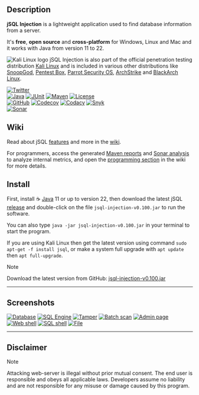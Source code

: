 ## Description
**jSQL Injection** is a lightweight application used to find database information from a server.

It's **free**, **open source** and **cross-platform** for Windows, Linux and Mac and it works with Java from version 11 to 22.

![Kali Linux logo](https://github.com/ron190/jsql-injection/raw/master/web/images/kali_favicon.png "Kali Linux logo") jSQL Injection is also part of the official penetration testing distribution [Kali Linux](http://www.kali.org/) and is included in various other distributions like [SnoopGod](https://snoopgod.com/), [Pentest Box](https://pentestbox.com/), [Parrot Security OS](https://www.parrotsec.org), [ArchStrike](https://archstrike.org/) and [BlackArch Linux](http://www.blackarch.org/).

[![Twitter](https://img.shields.io/twitter/follow/ron190jsql.svg?style=social&label=ron190 "Developer Twitter account")](https://twitter.com/ron190jsql)<br>
[![Java](https://img.shields.io/badge/java-11%20to%2022-orange?logo=java "Version range compatibility")](http://www.oracle.com/technetwork/java/javase/downloads/)
[![JUnit](https://img.shields.io/badge/junit-5-50940f "Tests")](http://junit.org)
[![Maven](https://img.shields.io/badge/maven-3.6-a2265a "Build")](https://maven.apache.org/)
[![License](https://img.shields.io/github/license/ron190/jsql-injection "License")](http://www.gnu.org/licenses/old-licenses/gpl-2.0.html)<br>
[![GitHub](https://img.shields.io/badge/build-blue?logo=github "Github Actions status")](https://github.com/ron190/jsql-injection/actions)
[![Codecov](https://img.shields.io/codecov/c/github/ron190/jsql-injection?label=coverage&logo=codecov "Codecov test coverage")](https://codecov.io/gh/ron190/jsql-injection)
[![Codacy](https://img.shields.io/codacy/grade/e7ccb247f9b74d489a1fa9f9483c978f?label=quality&logo=codacy "Codacy code quality")](https://app.codacy.com/gh/ron190/jsql-injection/dashboard)
[![Snyk](https://img.shields.io/badge/build-monitored-8A2BE2?logo=snyk&label=security "Snyk code vulnerability")](#)<br>
[![Sonar](https://img.shields.io/sonar/violations/ron190:jsql-injection?format=long&label=issues&logo=sonarqube&server=https%3A%2F%2Fsonarcloud.io "Sonar code issues")](https://sonarcloud.io/dashboard?id=ron190%3Ajsql-injection)

## Wiki
Read about jSQL [features](https://github.com/ron190/jsql-injection/wiki/Features) and more in the [wiki](https://github.com/ron190/jsql-injection/wiki).

For programmers, access the generated [Maven reports](https://ron190.github.io/jsql-injection/site/) and [Sonar analysis](https://sonarcloud.io/dashboard?id=ron190%3Ajsql-injection) to analyze internal metrics, and open the [programming section](https://github.com/ron190/jsql-injection/wiki/Programming-jSQL) in the wiki for more details.

## Install
First, install :coffee: [Java](http://java.com) 11 or up to version 22, then download the latest jSQL [release](https://github.com/ron190/jsql-injection/releases/) and double-click on the file `jsql-injection-v0.100.jar` to run the software.

You can also type `java -jar jsql-injection-v0.100.jar` in your terminal to start the program.

If you are using Kali Linux then get the latest version using command `sudo apt-get -f install jsql`, or make a system full upgrade with `apt update` then `apt full-upgrade`.

> [!NOTE]
> Download the latest version from GitHub: [jsql-injection-v0.100.jar](https://github.com/ron190/jsql-injection/releases/download/v0.100/jsql-injection-v0.100.jar)
___
## Screenshots
[![Database](https://github.com/ron190/jsql-injection/raw/master/web/images/v0.75/database-mini.png "Database")](https://github.com/ron190/jsql-injection/raw/master/web/images/v0.75/database.png)
[![SQL Engine](https://github.com/ron190/jsql-injection/raw/master/web/images/v0.82/sqlengine-mini.png "SQL Engine")](https://github.com/ron190/jsql-injection/raw/master/web/images/v0.82/sqlengine.png)
[![Tamper](https://github.com/ron190/jsql-injection/raw/master/web/images/v0.82/tamper-mini.png "Tamper")](https://github.com/ron190/jsql-injection/raw/master/web/images/v0.82/tamper.png)
[![Batch scan](https://github.com/ron190/jsql-injection/raw/master/web/images/v0.75/scan-mini.png "Batch scan")](https://github.com/ron190/jsql-injection/raw/master/web/images/v0.75/scan.png)
[![Admin page](https://github.com/ron190/jsql-injection/raw/master/web/images/v0.75/admin-mini.png "Admin page")](https://github.com/ron190/jsql-injection/raw/master/web/images/v0.75/admin.png)
[![Web shell](https://github.com/ron190/jsql-injection/raw/master/web/images/v0.75/webshell-mini.png "Web shell")](https://github.com/ron190/jsql-injection/raw/master/web/images/v0.75/webshell.png)
[![SQL shell](https://github.com/ron190/jsql-injection/raw/master/web/images/v0.75/sqlshell-mini.png "SQL shell")](https://github.com/ron190/jsql-injection/raw/master/web/images/v0.75/sqlshell.png)
[![File](https://github.com/ron190/jsql-injection/raw/master/web/images/v0.75/file-mini.png "File")](https://github.com/ron190/jsql-injection/raw/master/web/images/v0.75/file.png)
___
## Disclaimer
> [!NOTE]
> Attacking web-server is illegal without prior mutual consent. The end user is responsible and obeys all applicable laws.
> Developers assume no liability and are not responsible for any misuse or damage caused by this program.
